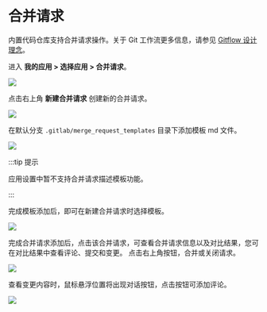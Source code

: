 # 合并请求

内置代码仓库支持合并请求操作。关于 Git 工作流更多信息，请参见 [Gitflow 设计理念](../../concepts/gitflow.md)。

进入 **我的应用 > 选择应用 > 合并请求**。

![](http://terminus-paas.oss-cn-hangzhou.aliyuncs.com/paas-doc/2022/02/22/8cf05a41-bc4f-46f7-8ea6-4ef3e82b7337.png)

点击右上角 **新建合并请求** 创建新的合并请求。

![](http://terminus-paas.oss-cn-hangzhou.aliyuncs.com/paas-doc/2022/02/22/f6d7f74b-8636-4f44-b107-939747cdc812.png)

在默认分支 `.gitlab/merge_request_templates` 目录下添加模板 md 文件。

![](https://terminus-paas.oss-cn-hangzhou.aliyuncs.com/paas-doc/2021/08/23/fd0954be-0faa-4e05-8d63-ec915fc71250.png)

:::tip 提示

应用设置中暂不支持合并请求描述模板功能。

:::

完成模板添加后，即可在新建合并请求时选择模板。

![](https://terminus-paas.oss-cn-hangzhou.aliyuncs.com/paas-doc/2021/08/23/b9c474d7-5c93-4f22-9b64-f00b55074110.png)

完成合并请求添加后，点击该合并请求，可查看合并请求信息以及对比结果，您可在对比结果中查看评论、提交和变更。 点击右上角按钮，合并或关闭请求。

![](https://terminus-paas.oss-cn-hangzhou.aliyuncs.com/paas-doc/2021/08/23/bd2ca145-a456-41e6-a252-e0a03a1b4e17.png)

查看变更内容时，鼠标悬浮位置将出现对话按钮，点击按钮可添加评论。

![](https://terminus-paas.oss-cn-hangzhou.aliyuncs.com/paas-doc/2021/08/23/0a55d3e6-cde0-4d19-a92d-39ebeb4d4111.png)
